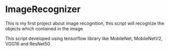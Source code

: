 # ImageRecognizer
<p>This is my first project about image recognition, this script will recognize the objects which contained in the image </p>
<p>This script developed using tensorflow library like MobileNet, MobileNetV2, VGG16 and ResNet50</p>
